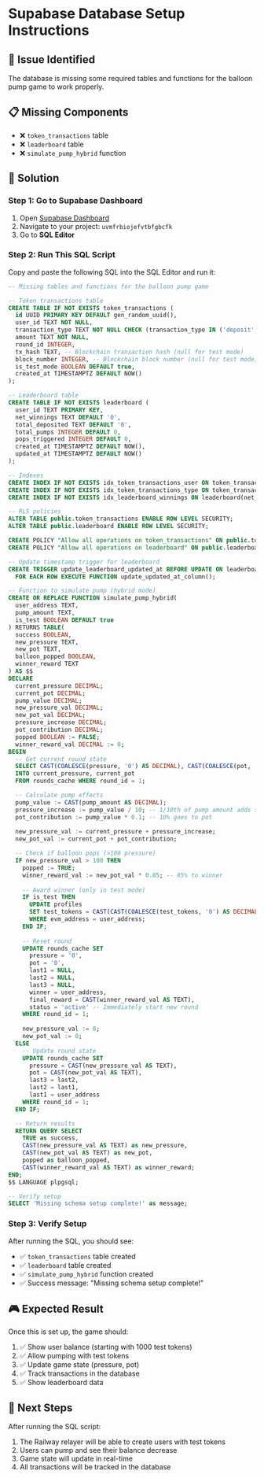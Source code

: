# Supabase Database Setup Instructions

## 🎯 **Issue Identified**
The database is missing some required tables and functions for the balloon pump game to work properly.

## 📋 **Missing Components**
- ❌ `token_transactions` table
- ❌ `leaderboard` table  
- ❌ `simulate_pump_hybrid` function

## 🔧 **Solution**

### Step 1: Go to Supabase Dashboard
1. Open [Supabase Dashboard](https://supabase.com/dashboard)
2. Navigate to your project: `uvmfrbiojefvtbfgbcfk`
3. Go to **SQL Editor**

### Step 2: Run This SQL Script
Copy and paste the following SQL into the SQL Editor and run it:

```sql
-- Missing tables and functions for the balloon pump game

-- Token transactions table
CREATE TABLE IF NOT EXISTS token_transactions (
  id UUID PRIMARY KEY DEFAULT gen_random_uuid(),
  user_id TEXT NOT NULL,
  transaction_type TEXT NOT NULL CHECK (transaction_type IN ('deposit', 'withdraw', 'pump', 'reward')),
  amount TEXT NOT NULL,
  round_id INTEGER,
  tx_hash TEXT, -- Blockchain transaction hash (null for test mode)
  block_number INTEGER, -- Blockchain block number (null for test mode)
  is_test_mode BOOLEAN DEFAULT true,
  created_at TIMESTAMPTZ DEFAULT NOW()
);

-- Leaderboard table
CREATE TABLE IF NOT EXISTS leaderboard (
  user_id TEXT PRIMARY KEY,
  net_winnings TEXT DEFAULT '0',
  total_deposited TEXT DEFAULT '0',
  total_pumps INTEGER DEFAULT 0,
  pops_triggered INTEGER DEFAULT 0,
  created_at TIMESTAMPTZ DEFAULT NOW(),
  updated_at TIMESTAMPTZ DEFAULT NOW()
);

-- Indexes
CREATE INDEX IF NOT EXISTS idx_token_transactions_user ON token_transactions(user_id);
CREATE INDEX IF NOT EXISTS idx_token_transactions_type ON token_transactions(transaction_type);
CREATE INDEX IF NOT EXISTS idx_leaderboard_winnings ON leaderboard(net_winnings DESC);

-- RLS policies
ALTER TABLE public.token_transactions ENABLE ROW LEVEL SECURITY;
ALTER TABLE public.leaderboard ENABLE ROW LEVEL SECURITY;

CREATE POLICY "Allow all operations on token_transactions" ON public.token_transactions FOR ALL USING (true);
CREATE POLICY "Allow all operations on leaderboard" ON public.leaderboard FOR ALL USING (true);

-- Update timestamp trigger for leaderboard
CREATE TRIGGER update_leaderboard_updated_at BEFORE UPDATE ON leaderboard
  FOR EACH ROW EXECUTE FUNCTION update_updated_at_column();

-- Function to simulate pump (hybrid mode)
CREATE OR REPLACE FUNCTION simulate_pump_hybrid(
  user_address TEXT,
  pump_amount TEXT,
  is_test BOOLEAN DEFAULT true
) RETURNS TABLE(
  success BOOLEAN,
  new_pressure TEXT,
  new_pot TEXT,
  balloon_popped BOOLEAN,
  winner_reward TEXT
) AS $$
DECLARE
  current_pressure DECIMAL;
  current_pot DECIMAL;
  pump_value DECIMAL;
  new_pressure_val DECIMAL;
  new_pot_val DECIMAL;
  pressure_increase DECIMAL;
  pot_contribution DECIMAL;
  popped BOOLEAN := FALSE;
  winner_reward_val DECIMAL := 0;
BEGIN
  -- Get current round state
  SELECT CAST(COALESCE(pressure, '0') AS DECIMAL), CAST(COALESCE(pot, '0') AS DECIMAL)
  INTO current_pressure, current_pot
  FROM rounds_cache WHERE round_id = 1;

  -- Calculate pump effects
  pump_value := CAST(pump_amount AS DECIMAL);
  pressure_increase := pump_value / 10; -- 1/10th of pump amount adds to pressure
  pot_contribution := pump_value * 0.1; -- 10% goes to pot
  
  new_pressure_val := current_pressure + pressure_increase;
  new_pot_val := current_pot + pot_contribution;

  -- Check if balloon pops (>100 pressure)
  IF new_pressure_val > 100 THEN
    popped := TRUE;
    winner_reward_val := new_pot_val * 0.85; -- 85% to winner
    
    -- Award winner (only in test mode)
    IF is_test THEN
      UPDATE profiles 
      SET test_tokens = CAST(CAST(COALESCE(test_tokens, '0') AS DECIMAL) + winner_reward_val AS TEXT)
      WHERE evm_address = user_address;
    END IF;
    
    -- Reset round
    UPDATE rounds_cache SET
      pressure = '0',
      pot = '0',
      last1 = NULL,
      last2 = NULL,
      last3 = NULL,
      winner = user_address,
      final_reward = CAST(winner_reward_val AS TEXT),
      status = 'active' -- Immediately start new round
    WHERE round_id = 1;
    
    new_pressure_val := 0;
    new_pot_val := 0;
  ELSE
    -- Update round state
    UPDATE rounds_cache SET
      pressure = CAST(new_pressure_val AS TEXT),
      pot = CAST(new_pot_val AS TEXT),
      last3 = last2,
      last2 = last1,
      last1 = user_address
    WHERE round_id = 1;
  END IF;

  -- Return results
  RETURN QUERY SELECT 
    TRUE as success,
    CAST(new_pressure_val AS TEXT) as new_pressure,
    CAST(new_pot_val AS TEXT) as new_pot,
    popped as balloon_popped,
    CAST(winner_reward_val AS TEXT) as winner_reward;
END;
$$ LANGUAGE plpgsql;

-- Verify setup
SELECT 'Missing schema setup complete!' as message;
```

### Step 3: Verify Setup
After running the SQL, you should see:
- ✅ `token_transactions` table created
- ✅ `leaderboard` table created  
- ✅ `simulate_pump_hybrid` function created
- ✅ Success message: "Missing schema setup complete!"

## 🎮 **Expected Result**
Once this is set up, the game should:
1. ✅ Show user balance (starting with 1000 test tokens)
2. ✅ Allow pumping with test tokens
3. ✅ Update game state (pressure, pot)
4. ✅ Track transactions in the database
5. ✅ Show leaderboard data

## 🔄 **Next Steps**
After running the SQL script:
1. The Railway relayer will be able to create users with test tokens
2. Users can pump and see their balance decrease
3. Game state will update in real-time
4. All transactions will be tracked in the database
